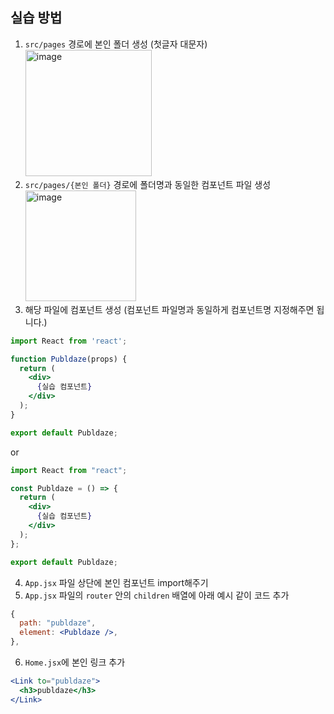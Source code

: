 ## 실습 방법

1. `src/pages` 경로에 본인 폴더 생성 (첫글자 대문자)
   <img width="202" alt="image" src="https://user-images.githubusercontent.com/78250089/230432910-329a3dea-fba8-4682-b23d-af5b12695c37.png">
2. `src/pages/{본인 폴더}` 경로에 폴더명과 동일한 컴포넌트 파일 생성
   <img width="177" alt="image" src="https://user-images.githubusercontent.com/78250089/230433138-bbb5590d-f0ff-4ee3-bea8-5f2530630af1.png">
3. 해당 파일에 컴포넌트 생성 (컴포넌트 파일명과 동일하게 컴포넌트명 지정해주면 됩니다.)

```jsx
import React from 'react';

function Publdaze(props) {
  return (
    <div>
      {실습 컴포넌트}
    </div>
  );
}

export default Publdaze;
```

or

```jsx
import React from "react";

const Publdaze = () => {
  return (
    <div>
      {실습 컴포넌트}
    </div>
  );
};

export default Publdaze;
```

4. `App.jsx` 파일 상단에 본인 컴포넌트 import해주기
5. `App.jsx` 파일의 `router` 안의 `children` 배열에 아래 예시 같이 코드 추가

```jsx
{
  path: "publdaze",
  element: <Publdaze />,
},
```

6. `Home.jsx`에 본인 링크 추가

```jsx
<Link to="publdaze">
  <h3>publdaze</h3>
</Link>
```
